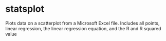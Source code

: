 # statsplot
Plots data on a scatterplot from a Microsoft Excel file. Includes all points, linear regression, the linear regression equation, and the R and R squared value

